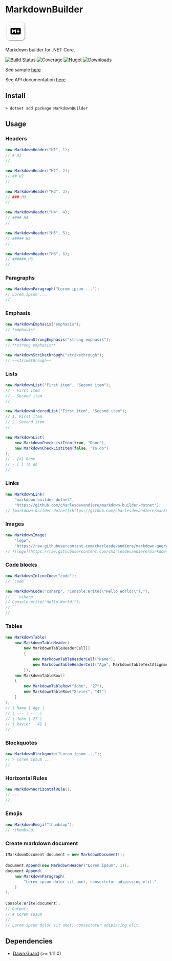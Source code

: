 # MarkdownBuilder

![logo](https://raw.githubusercontent.com/charlesdevandiere/markdown-builder-dotnet/master/logo.png)

Markdown builder for .NET Core.

[![Build Status](https://dev.azure.com/charlesdevandiere/charlesdevandiere/_apis/build/status/charlesdevandiere.markdown-builder-dotnet?branchName=master)](https://dev.azure.com/charlesdevandiere/charlesdevandiere/_build/latest?definitionId=4&branchName=master)
![Coverage](https://img.shields.io/azure-devops/coverage/charlesdevandiere/charlesdevandiere/4/master)
[![Nuget](https://img.shields.io/nuget/v/MarkdownBuilder.svg?color=blue&logo=nuget)](https://www.nuget.org/packages/MarkdownBuilder)
[![Downloads](https://img.shields.io/nuget/dt/MarkdownBuilder.svg?logo=nuget)](https://www.nuget.org/packages/MarkdownBuilder)

See sample [here](https://github.com/charlesdevandiere/markdown-builder-dotnet/tree/master/sample/MarkdownBuilder.Sample)

See API documentation [here](api)

## Install

```console
> dotnet add package MarkdownBuilder
```

## Usage

### Headers

```csharp
new MarkdownHeader("H1", 1);
// # H1
//
```

```csharp
new MarkdownHeader("H2", 2);
// ## H2
//
```

```csharp
new MarkdownHeader("H3", 3);
// ### H3
//
```

```csharp
new MarkdownHeader("H4", 4);
// #### H4
//
```

```csharp
new MarkdownHeader("H5", 5);
// ##### H5
//
```

```csharp
new MarkdownHeader("H6", 6);
// ###### H6
//
```

### Paragraphs

```csharp
new MarkdownParagraph("Lorem ipsum ...");
// Lorem ipsum ...
//
```

### Emphasis

```csharp
new MarkdownEmphasis("emphasis");
// *emphasis*
```

```csharp
new MarkdownStrongEmphasis("strong emphasis");
// **strong emphasis**
```

```csharp
new MarkdownStrikethrough("strikethrough");
// ~~strikethrough~~
```

### Lists

```csharp
new MarkdownList("First item", "Second item");
// - First item
// - Second item
//
```

```csharp
new MarkdownOrderedList("First item", "Second item");
// 1. First item
// 2. Second item
//
```

```csharp
new MarkdownList(
    new MarkdownCheckListItem(true, "Done"),
    new MarkdownCheckListItem(false, "To do")
);
// - [x] Done
// - [ ] To do
//
```

### Links

```csharp
new MarkdownLink(
    "markdown-builder-dotnet",
    "https://github.com/charlesdevandiere/markdown-builder-dotnet");
// [markdown-builder-dotnet](https://github.com/charlesdevandiere/markdown-builder-dotnet)
```

### Images

```csharp
new MarkdownImage(
    "logo",
    "https://raw.githubusercontent.com/charlesdevandiere/markdown-query-builder/master/logo.png");
// ![logo](https://raw.githubusercontent.com/charlesdevandiere/markdown-query-builder/master/logo.png)
```

### Code blocks

```csharp
new MarkdownInlineCode("code");
// `code`
```

```csharp
new MarkdownCode("csharp", "Console.Write(\"Hello World!\");");
// ```csharp
// Console.Write("Hello World!");
// ```
//
```

### Tables

```csharp
new MarkdownTable(
    new MarkdownTableHeader(
        new MarkdownTableHeaderCell[]
        {
            new MarkdownTableHeaderCell("Name"),
            new MarkdownTableHeaderCell("Age", MarkdownTableTextAlignment.Right)
        }),
    new MarkdownTableRow[]
    {
        new MarkdownTableRow("John", "27"),
        new MarkdownTableRow("Xavier", "42")
    }
);
// | Name | Age |
// | --- | --: |
// | John | 27 |
// | Xavier | 42 |
//
```

### Blockquotes

```csharp
new MarkdownBlockquote("Lorem ipsum ...");
// > Lorem ipsum ...
//
```

### Horizontal Rules

```csharp
new MarkdownHorizontalRule();
// ---
//
```

### Emojis

```csharp
new MarkdownEmoji("thumbsup");
// :thumbsup:
```

### Create markdown document

```csharp
IMarkdownDocument document = new MarkdownDocument();

document.Append(new MarkdownHeader("Lorem ipsum", 1));
document.Append(
    new MarkdownParagraph(
        "Lorem ipsum dolor sit amet, consectetur adipiscing elit."
    )
);

Console.Write(document);
// Output:
// # Lorem ipsum
//
// Lorem ipsum dolor sit amet, consectetur adipiscing elit.
```

## Dependencies

- [Dawn.Guard](https://www.nuget.org/packages/Dawn.Guard/) (>= 1.11.0)
